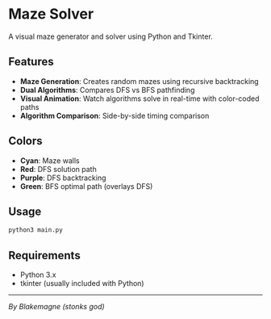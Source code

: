 # Maze Solver

A visual maze generator and solver using Python and Tkinter.

## Features

- **Maze Generation**: Creates random mazes using recursive backtracking
- **Dual Algorithms**: Compares DFS vs BFS pathfinding
- **Visual Animation**: Watch algorithms solve in real-time with color-coded paths
- **Algorithm Comparison**: Side-by-side timing comparison

## Colors

- **Cyan**: Maze walls
- **Red**: DFS solution path
- **Purple**: DFS backtracking
- **Green**: BFS optimal path (overlays DFS)

## Usage

```bash
python3 main.py
```

## Requirements

- Python 3.x
- tkinter (usually included with Python)

---
*By Blakemagne (stonks god)*